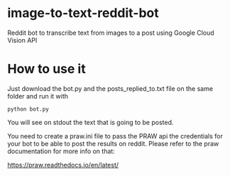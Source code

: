 # image-to-text-reddit-bot
Reddit bot to transcribe text from images to a post using Google Cloud Vision API

# How to use it

Just download the bot.py and the posts_replied_to.txt	file on the same folder and run it with

    python bot.py

You will see on stdout the text that is going to be posted.

You need to create a praw.ini file to pass the PRAW api the credentials for your bot to be able to post the results on reddit. Please refer to the praw documentation for more info on that:

https://praw.readthedocs.io/en/latest/

